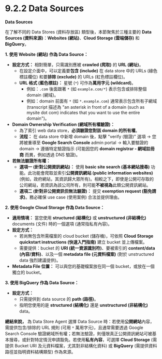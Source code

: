 # 9.2.2 Data Sources

**Data Sources**

在了解不同的 Data Stores (資料存放區) 類型後，本節聚焦於三種主要的 **Data Sources (資料來源)**：**Websites (網站)**、**Cloud Storage (雲端儲存)** 和 **BigQuery**。

**1. 使用 Website (網站) 作為 Data Source：**

- **設定方式：** 相對簡單，只需識別應被 **crawled (爬取)** 的 **URL (網址)**。
    - 在設定介面中，可以定義要**包含 (include)** 在 data store 中的 URLs (綠色標註欄位) 和要**排除 (exclude)** 的 URLs (紅色標註欄位)。
    - **URL 格式 (藍色標註)：** 星號 (`*`) 可作為**萬用字元 (wildcard)**。
        - 例如：`.com` 後面跟著 `*` (如 `example.com/*`) 表示包含或排除整個 domain (網域)。
        - 例如：domain 前面有 `*` (如 `*.example.com`) 通常表示包含所有子網域 (transcript 描述為 "an asterisk in front of a domain (such as mysite dot com) indicates that you want to use the entire domain")。
- **Domain Ownership Verification (網域所有權驗證)：**
    - 為了索引 web data store，**必須驗證您對該 domain 的所有權**。
    - **流程：** 在 data store 中新增 domain 後，點擊 "verify (驗證)" 選項 -> 您將被重導至 **Google Search Console** admin portal -> 輸入要驗證的 domain -> 遵循特定驗證指示 (可能因您的 **domain registrar - 網域註冊商** 而異，例如透過 DNS 驗證)。
- **若無法驗證所有權：**
    - **選項一 (針對公開資訊網站)：** 使用 **basic site search (基本網站搜尋)** 功能。此功能會爬取並索引**公開資訊網站 (public information websites)** (例如，政府網站，其資訊歸大眾所有)。相較之下，即使是公開可存取的公司網站，若資訊為該公司所有，則可能**不被視為**此類公開資訊網站。
    - **選項二 (針對非公開資訊但無法驗證)：** 提交 **exemption request (豁免請求)**。務必確保 use case (使用案例) 合法並提供理由。

**2. 使用 Google Cloud Storage 作為 Data Source：**

- **適用情境：** 當您使用 **structured (結構化)** 或 **unstructured (非結構化)** documents (文件) 時的一個選項 (通常指私有內容)。
- **設定方式：**
    - 若尚無包含所需檔案的 cloud bucket (儲存桶)，可依照 **Cloud Storage quickstart instructions (快速入門指南)** 建立 bucket 並上傳檔案。
    - 需要提供：bucket 的 **URI (統一資源識別符)**、要被索引的 **content/data (內容/資料)**、以及一個 **metadata file (元資料檔案)** (對於 unstructured data 強烈建議提供)。
- **Metadata File 位置：** 可以與您的基礎檔案放在同一個 bucket，或放在一個獨立的 bucket。

**3. 使用 BigQuery 作為 Data Source：**

- **設定方式：**
    - 只需提供到 data source 的 **path (路徑)**。
    - 指明您使用的是 **structured (結構化)** 還是 **unstructured (非結構化)** data。

**總結來說，** 為 Data Store Agent 選擇 Data Source 時：若使用**公開網站**內容，需提供包含/排除的 URL 規則 (可用 `*` 萬用字元)，且通常需要透過 Google Search Console 驗證網域所有權；若無法驗證，則僅限真正公開資訊網站可被基本搜尋，或針對特定情況申請豁免。若使用**私有內容**，可選擇 **Cloud Storage** (需提供 Bucket URI 及元資料檔案，尤其對非結構化資料) 或 **BigQuery** (需提供資料路徑並指明資料結構類型) 作為來源。